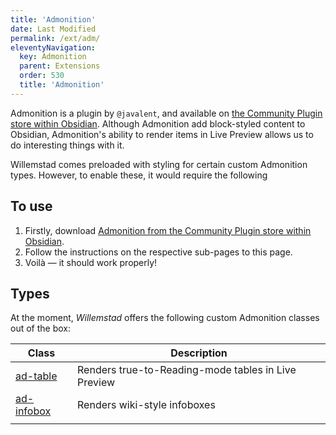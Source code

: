 ```yaml
---
title: 'Admonition'
date: Last Modified 
permalink: /ext/adm/
eleventyNavigation:
  key: Admonition
  parent: Extensions
  order: 530
  title: 'Admonition'
---
```


Admonition is a plugin by `@javalent`, and available on [the Community Plugin store within Obsidian](obsidian://show-plugin?id=obsidian-admonition). Although Admonition add block-styled content to Obsidian, Admonition's ability to render items in Live Preview allows us to do interesting things with it.

Willemstad comes preloaded with styling for certain custom Admonition types. However, to enable these, it would require the following 

## To use
1. Firstly, download [Admonition from the Community Plugin store within Obsidian](obsidian://show-plugin?id=obsidian-admonition).
2. Follow the instructions on the respective sub-pages to this page.
3. Voilà — it should work properly!

## Types
At the moment, *Willemstad* offers the following custom Admonition classes out of the box:

| Class      | Description                                         |
| ---------- | --------------------------------------------------- |
| [ad-table](/ext/adm/tables/)  | Renders true-to-Reading-mode tables in Live Preview |
| [ad-infobox](/ext/adm/infobox/) | Renders wiki-style infoboxes                        |
|            |                                                     |